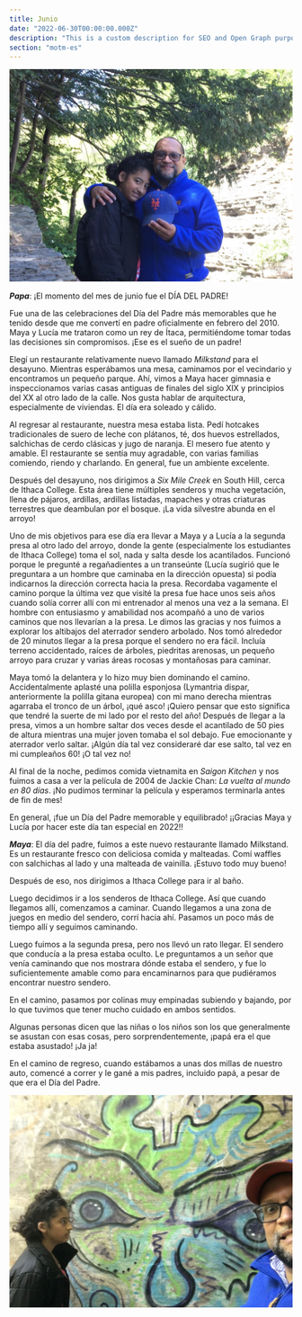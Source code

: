 ```yaml
---
title: Junio
date: "2022-06-30T00:00:00.000Z"
description: "This is a custom description for SEO and Open Graph purposes, rather than the default generated excerpt. Simply add a description field to the frontmatter."
section: "motm-es"
---
```


![PostImg](../images/jun22-1.jpg)

***Papa***: ¡El momento del mes de junio fue el DÍA DEL PADRE!

Fue una de las celebraciones del Día del Padre más memorables que he tenido desde que me convertí en padre oficialmente en febrero del 2010. Maya y Lucía me trataron como un rey de Ítaca, permitiéndome tomar todas las decisiones sin compromisos. ¡Ese es el sueño de un padre!

Elegí un restaurante relativamente nuevo llamado *Milkstand* para el desayuno. Mientras esperábamos una mesa, caminamos por el vecindario y encontramos un pequeño parque. Ahí, vimos a Maya hacer gimnasia e inspeccionamos varias casas antiguas de finales del siglo XIX y principios del XX al otro lado de la calle. Nos gusta hablar de arquitectura, especialmente de viviendas. El día era soleado y cálido.

Al regresar al restaurante, nuestra mesa estaba lista. Pedí hotcakes tradicionales de suero de leche con plátanos, té, dos huevos estrellados, salchichas de cerdo clásicas y jugo de naranja. El mesero fue atento y amable. El restaurante se sentía muy agradable, con varias familias comiendo, riendo y charlando. En general, fue un ambiente excelente.

Después del desayuno, nos dirigimos a *Six Mile Creek* en South Hill, cerca de Ithaca College. Esta área tiene múltiples senderos y mucha vegetación, llena de pájaros, ardillas, ardillas listadas, mapaches y otras criaturas terrestres que deambulan por el bosque. ¡La vida silvestre abunda en el arroyo!

Uno de mis objetivos para ese día era llevar a Maya y a Lucía a la segunda presa al otro lado del arroyo, donde la gente (especialmente los estudiantes de Ithaca College) toma el sol, nada y salta desde los acantilados. Funcionó porque le pregunté a regañadientes a un transeúnte (Lucía sugirió que le preguntara a un hombre que caminaba en la dirección opuesta) si podía indicarnos la dirección correcta hacia la presa. Recordaba vagamente el camino porque la última vez que visité la presa fue hace unos seis años cuando solía correr allí con mi entrenador al menos una vez a la semana. El hombre con entusiasmo y amabilidad nos acompañó a uno de varios caminos que nos llevarían a la presa. Le dimos las gracias y nos fuimos a explorar los altibajos del aterrador sendero arbolado. Nos tomó alrededor de 20 minutos llegar a la presa porque el sendero no era fácil. Incluía terreno accidentado, raíces de árboles, piedritas arenosas, un pequeño arroyo para cruzar y varias áreas rocosas y montañosas para caminar.

Maya tomó la delantera y lo hizo muy bien dominando el camino. Accidentalmente aplasté una polilla esponjosa (Lymantria dispar, anteriormente la polilla gitana europea) con mi mano derecha mientras agarraba el tronco de un árbol, ¡qué asco! ¡Quiero pensar que esto significa que tendré la suerte de mi lado por el resto del año! Después de llegar a la presa, vimos a un hombre saltar dos veces desde el acantilado de 50 pies de altura mientras una mujer joven tomaba el sol debajo. Fue emocionante y aterrador verlo saltar. ¡Algún día tal vez consideraré dar ese salto, tal vez en mi cumpleaños 60! ¡O tal vez no!

Al final de la noche, pedimos comida vietnamita en *Saigon Kitchen* y nos fuimos a casa a ver la película de 2004 de Jackie Chan: *La vuelta al mundo en 80 días*. ¡No pudimos terminar la película y esperamos terminarla antes de fin de mes!

En general, ¡fue un Día del Padre memorable y equilibrado! ¡¡Gracias Maya y Lucía por hacer este día tan especial en 2022!!

***Maya***: El día del padre, fuimos a este nuevo restaurante llamado Milkstand. Es un restaurante fresco con deliciosa comida y malteadas. Comí waffles con salchichas al lado y una malteada de vainilla. ¡Estuvo todo muy bueno!

Después de eso, nos dirigimos a Ithaca College para ir al baño.

Luego decidimos ir a los senderos de Ithaca College. Así que cuando llegamos allí, comenzamos a caminar. Cuando llegamos a una zona de juegos en medio del sendero, corrí hacia ahí. Pasamos un poco más de tiempo allí y seguimos caminando.

Luego fuimos a la segunda presa, pero nos llevó un rato llegar. El sendero que conducía a la presa estaba oculto. Le preguntamos a un señor que venía caminando que nos mostrara dónde estaba el sendero, y fue lo suficientemente amable como para encaminarnos para que pudiéramos encontrar nuestro sendero.

En el camino, pasamos por colinas muy empinadas subiendo y bajando, por lo que tuvimos que tener mucho cuidado en ambos sentidos.

Algunas personas dicen que las niñas o los niños son los que generalmente se asustan con esas cosas, pero sorprendentemente, ¡papá era el que estaba asustado! ¡Ja ja!

En el camino de regreso, cuando estábamos a unas dos millas de nuestro auto, comencé a correr y le gané a mis padres, incluido papá, a pesar de que era el Día del Padre.

![PostImg](../images/jun22-2.jpg)
